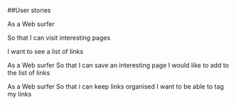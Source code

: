 ##User stories

As a Web surfer

So that I can visit interesting pages

I want to see a list of links

As a Web surfer
So that I can save an interesting page
I would like to add to the list of links

As a Web surfer
So that i  can keep links organised
I want to be able to tag my links

